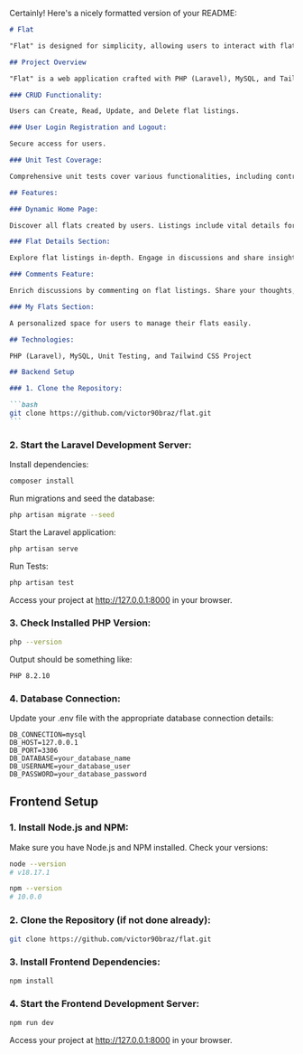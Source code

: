 Certainly! Here's a nicely formatted version of your README:

````markdown
# Flat

"Flat" is designed for simplicity, allowing users to interact with flat listings, share thoughts, and manage their own flats effortlessly.

## Project Overview

"Flat" is a web application crafted with PHP (Laravel), MySQL, and Tailwind CSS. The goal is to provide a straightforward platform with essential features:

### CRUD Functionality:

Users can Create, Read, Update, and Delete flat listings.

### User Login Registration and Logout:

Secure access for users.

### Unit Test Coverage:

Comprehensive unit tests cover various functionalities, including controllers, requests, routes, views, and authentication processes.

## Features:

### Dynamic Home Page:

Discover all flats created by users. Listings include vital details for a comprehensive view.

### Flat Details Section:

Explore flat listings in-depth. Engage in discussions and share insights by adding comments to specific flat listings. Find in detail flat on settings Delete or edit listings with seamless control.

### Comments Feature:

Enrich discussions by commenting on flat listings. Share your thoughts, ask questions, and interact with other users seamlessly.

### My Flats Section:

A personalized space for users to manage their flats easily.

## Technologies:

PHP (Laravel), MySQL, Unit Testing, and Tailwind CSS Project

## Backend Setup

### 1. Clone the Repository:

```bash
git clone https://github.com/victor90braz/flat.git
```
````

### 2. Start the Laravel Development Server:

Install dependencies:

```bash
composer install
```

Run migrations and seed the database:

```bash
php artisan migrate --seed
```

Start the Laravel application:

```bash
php artisan serve
```

Run Tests:

```bash
php artisan test
```

Access your project at http://127.0.0.1:8000 in your browser.

### 3. Check Installed PHP Version:

```bash
php --version
```

Output should be something like:

```
PHP 8.2.10
```

### 4. Database Connection:

Update your .env file with the appropriate database connection details:

```env
DB_CONNECTION=mysql
DB_HOST=127.0.0.1
DB_PORT=3306
DB_DATABASE=your_database_name
DB_USERNAME=your_database_user
DB_PASSWORD=your_database_password
```

## Frontend Setup

### 1. Install Node.js and NPM:

Make sure you have Node.js and NPM installed. Check your versions:

```bash
node --version
# v18.17.1

npm --version
# 10.0.0
```

### 2. Clone the Repository (if not done already):

```bash
git clone https://github.com/victor90braz/flat.git
```

### 3. Install Frontend Dependencies:

```bash
npm install
```

### 4. Start the Frontend Development Server:

```bash
npm run dev
```

Access your project at http://127.0.0.1:8000 in your browser.
